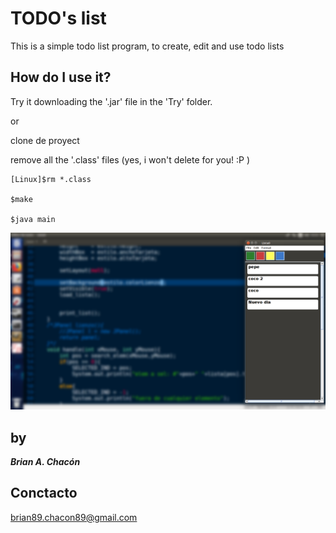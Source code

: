 # TODO's list #

This is a simple todo list program, to create, edit and use todo lists

## How do I use it? ##

Try it downloading the '.jar' file in the 'Try' folder.

or

clone de proyect 

remove all the '.class' files (yes, i won't delete for you! :P )

~~~
[Linux]$rm *.class    

$make

$java main
~~~




![capture of the program 1](Achivos/work3.png "CAPTURE")


## by ##

***Brian A. Chacón***

## Conctacto ##

brian89.chacon89@gmail.com
